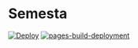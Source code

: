 # Semesta

[![Deploy](https://github.com/ervinismu/semesta/actions/workflows/deploy.yml/badge.svg)](https://github.com/ervinismu/semesta/actions/workflows/deploy.yml)
[![pages-build-deployment](https://github.com/ervinismu/semesta/actions/workflows/pages/pages-build-deployment/badge.svg)](https://github.com/ervinismu/semesta/actions/workflows/pages/pages-build-deployment)
